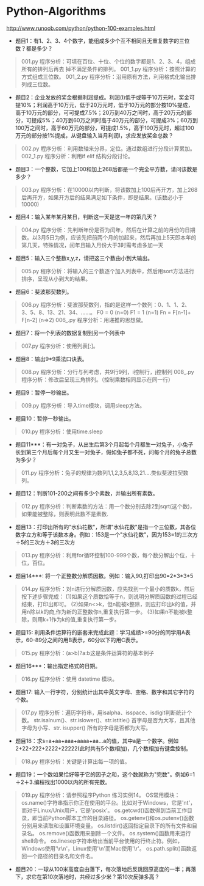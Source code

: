 ﻿# Python-Algorithms
http://www.runoob.com/python/python-100-examples.html

- 题目1：有1、2、3、4个数字，能组成多少个互不相同且无重复数字的三位数？都是多少？
> 001.py 程序分析：可填在百位、十位、个位的数字都是1、2、3、4，组成所有的排列后再去 掉不满足条件的排列。
001_1.py 程序分析：按照计算的方式组成三位数。
001_2.py 程序分析：沿用原有方法，利用格式化输出排列成三位数。

- 题目2：企业发放的奖金根据利润提成。利润(I)低于或等于10万元时，奖金可提10%；利润高于10万元，低于20万元时，低于10万元的部分按10%提成，高于10万元的部分，可可提成7.5%；20万到40万之间时，高于20万元的部分，可提成5%；40万到60万之间时高于40万元的部分，可提成3%；60万到100万之间时，高于60万元的部分，可提成1.5%，高于100万元时，超过100万元的部分按1%提成，从键盘输入当月利润I，求应发放奖金总数？
> 002.py 程序分析：利用数轴来分界，定位。通过数组进行分段计算累加。
002_1.py 程序分析：利用if elif 结构分段讨论。

- 题目3：一个整数，它加上100和加上268后都是一个完全平方数，请问该数是多少？
> 003.py 程序分析：在10000以内判断，将该数加上100后再开方，加上268后再开方，如果开方后的结果满足如下条件，即是结果。(该数必小于10000)

- 题目4：输入某年某月某日，判断这一天是这一年的第几天？
> 004.py 程序分析：先判断年份是否为闰年，然后在计算之前的月份的日期数。以3月5日为例，应该先把前两个月的加起来，然后再加上5天即本年的第几天，特殊情况，闰年且输入月份大于3时需考虑多加一天

- 题目5：输入三个整数x,y,z，请把这三个数由小到大输出。
> 005.py 程序分析：将输入的三个数逐个加入列表中，然后用sort方法进行排序，呈现从小到大的结果。

- 题目6：斐波那契数列。
> 006.py 程序分析：斐波那契数列，指的是这样一个数列：0、1、1、2、3、5、8、13、21、34、……。 F0 = 0 (n=0) F1 = 1 (n=1) Fn = F[n-1]+ F[n-2] (n=>2)
006_.py 程序分析：用递推的思想做。

- 题目7：将一个列表的数据复制到另一个列表中
> 007.py 程序分析：使用列表[:]。

- 题目8：输出9*9乘法口诀表。
> 008.py 程序分析：分行与列考虑，共9行9列，i控制行，j控制列
008_.py 程序分析：修改后呈现三角排列。（控制乘数相同显示在同一行）

- 题目9：暂停一秒输出。
> 009.py 程序分析：导入time模块，调用sleep方法。

- 题目10：暂停一秒输出。
> 010.py 程序分析：使用time.sleep

- 题目11***：有一对兔子，从出生后第3个月起每个月都生一对兔子，小兔子长到第三个月后每个月又生一对兔子，假如兔子都不死，问每个月的兔子总数为多少？
> 011.py 程序分析：兔子的规律为数列1,1,2,3,5,8,13,21....类似斐波拉契数列。

- 题目12：判断101-200之间有多少个素数，并输出所有素数。
> 012.py 程序分析：判断素数的方法：用一个数分别去除2到sqrt(这个数)，如果能被整除，则表明此数不是素数.

- 题目13：打印出所有的"水仙花数"，所谓"水仙花数"是指一个三位数，其各位数字立方和等于该数本身。例如：153是一个"水仙花数"，因为153=1的三次方＋5的三次方＋3的三次方
> 013.py 程序分析：利用for循环控制100-999个数，每个数分解出个位，十位，百位。

- 题目14***: 将一个正整数分解质因数。例如：输入90,打印出90=2\*3\*3\*5
> 014.py 程序分析：对n进行分解质因数，应先找到一个最小的质数k，然后按下述步骤完成：
(1)如果这个质数恰等于n，则说明分解质因数的过程已经结束，打印出即可。
(2)如果n<>k，但n能被k整除，则应打印出k的值，并用n除以k的商,作为新的正整数你n,重复执行第一步。
(3)如果n不能被k整除，则用k+1作为k的值,重复执行第一步。

- 题目15: 利用条件运算符的嵌套来完成此题：学习成绩>=90分的同学用A表示，60-89分之间的用B表示，60分以下的用C表示。
> 015.py 程序分析：(a>b)?a:b这是条件运算符的基本例子

- 题目16***：输出指定格式的日期。
> 016.py 程序分析：使用 datetime 模块。

- 题目17: 输入一行字符，分别统计出其中英文字母、空格、数字和其它字符的个数。
> 017.py 程序分析：遍历字符串，用isalpha、isspace、isdigit判断统计个数。
str.isalnum()、str.islower()、str.istitle() 首字母是否为大写，且其他字母为小写、str. isupper() 所有的字母是否都为大写。

- 题目18：求s=a+aa+aaa+aaaa+aa...a的值，其中a是一个数字。例如2+22+222+2222+22222(此时共有5个数相加)，几个数相加有键盘控制。
> 018.py 程序分析：关键是计算出每一项的值。

- 题目19：一个数如果恰好等于它的因子之和，这个数就称为"完数"。例如6=1＋2＋3.编程找出1000以内的所有完数。
> 019.py 程序分析：请参照程序Python 练习实例14。
OS常用模块：
os.name()字符串指示你正在使用的平台。比如对于Windows，它是'nt'，而对于Linux/Unix用户，它是'posix'。
os.getcwd()函数得到当前工作目录，即当前Python脚本工作的目录路径。
os.getenv()和os.putenv()函数分别用来读取和设置环境变量。
os.listdir()返回指定目录下的所有文件和目录名。
os.remove()函数用来删除一个文件。
os.system()函数用来运行shell命令。
os.linesep字符串给出当前平台使用的行终止符。例如，Windows使用'\r\n'，Linux使用'\n'而Mac使用'\r'。
os.path.split()函数返回一个路径的目录名和文件名。

- 题目20：一球从100米高度自由落下，每次落地后反跳回原高度的一半；再落下，求它在第10次落地时，共经过多少米？第10次反弹多高？
> 





